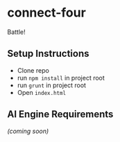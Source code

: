# connect-four
Battle!

## Setup Instructions
* Clone repo
* run `npm install` in project root
* run `grunt` in project root
* Open `index.html`

## AI Engine Requirements
_(coming soon)_